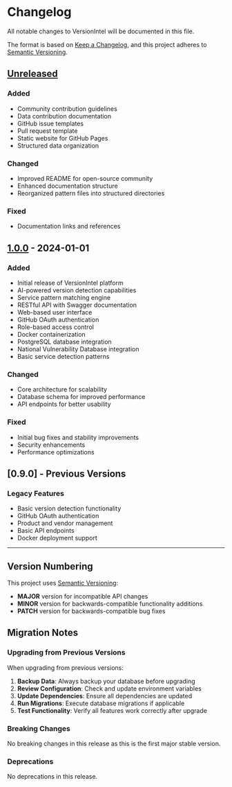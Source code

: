 # Changelog

All notable changes to VersionIntel will be documented in this file.

The format is based on [Keep a Changelog](https://keepachangelog.com/en/1.0.0/),
and this project adheres to [Semantic Versioning](https://semver.org/spec/v2.0.0.html).

## [Unreleased]

### Added
- Community contribution guidelines
- Data contribution documentation
- GitHub issue templates
- Pull request template
- Static website for GitHub Pages
- Structured data organization

### Changed
- Improved README for open-source community
- Enhanced documentation structure
- Reorganized pattern files into structured directories

### Fixed
- Documentation links and references

## [1.0.0] - 2024-01-01

### Added
- Initial release of VersionIntel platform
- AI-powered version detection capabilities
- Service pattern matching engine
- RESTful API with Swagger documentation
- Web-based user interface
- GitHub OAuth authentication
- Role-based access control
- Docker containerization
- PostgreSQL database integration
- National Vulnerability Database integration
- Basic service detection patterns

### Changed
- Core architecture for scalability
- Database schema for improved performance
- API endpoints for better usability

### Fixed
- Initial bug fixes and stability improvements
- Security enhancements
- Performance optimizations

[Unreleased]: https://github.com/your-username/versionintel/compare/v1.0.0...HEAD
[1.0.0]: https://github.com/your-username/versionintel/releases/tag/v1.0.0

## [0.9.0] - Previous Versions

### Legacy Features
- Basic version detection functionality
- GitHub OAuth authentication
- Product and vendor management
- Basic API endpoints
- Docker deployment support

---

## Version Numbering

This project uses [Semantic Versioning](https://semver.org/):
- **MAJOR** version for incompatible API changes
- **MINOR** version for backwards-compatible functionality additions
- **PATCH** version for backwards-compatible bug fixes

## Migration Notes

### Upgrading from Previous Versions

When upgrading from previous versions:

1. **Backup Data**: Always backup your database before upgrading
2. **Review Configuration**: Check and update environment variables
3. **Update Dependencies**: Ensure all dependencies are updated
4. **Run Migrations**: Execute database migrations if applicable
5. **Test Functionality**: Verify all features work correctly after upgrade

### Breaking Changes

No breaking changes in this release as this is the first major stable version.

### Deprecations

No deprecations in this release.